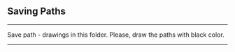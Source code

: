 ## Saving Paths
***
Save path - drawings in this folder.
Please, draw the paths with black color.
***
